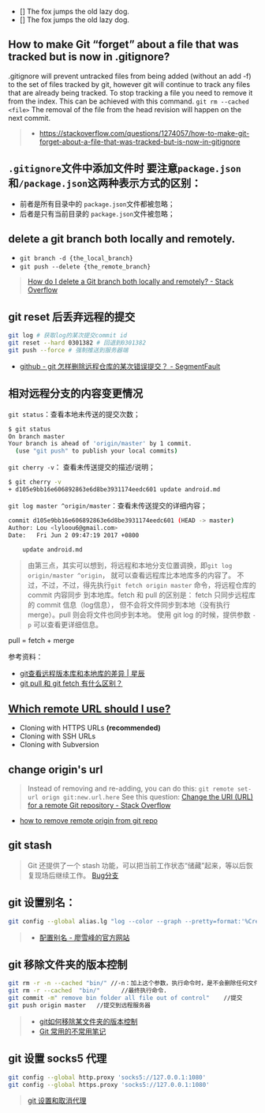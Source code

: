 - [] The fox jumps the old lazy dog.
- [] The fox jumps the old lazy dog.

## How to make Git “forget” about a file that was tracked but is now in .gitignore?
.gitignore will prevent untracked files from being added (without an add -f) to the set of files tracked by git, however git will continue to track any files that are already being tracked.
To stop tracking a file you need to remove it from the index. This can be achieved with this command.
    `git rm --cached <file>`
The removal of the file from the head revision will happen on the next commit.
> - https://stackoverflow.com/questions/1274057/how-to-make-git-forget-about-a-file-that-was-tracked-but-is-now-in-gitignore

## `.gitignore`文件中添加文件时 要注意`package.json`和`/package.json`这两种表示方式的区别：
  - 前者是所有目录中的 `package.json`文件都被忽略；
  - 后者是只有当前目录的 `package.json`文件被忽略；

## delete a git branch both locally and remotely.
- `git branch -d {the_local_branch}`
- `git push --delete {the_remote_branch}`

> [How do I delete a Git branch both locally and remotely? - Stack Overflow](https://stackoverflow.com/questions/2003505/how-do-i-delete-a-git-branch-both-locally-and-remotely)

## git reset 后丢弃远程的提交
```bash
git log # 获取log的某次提交commit id
git reset --hard 0301382 # 回退到0301382
git push --force # 强制推送到服务器端
```

- [github - git 怎样删除远程仓库的某次错误提交？ - SegmentFault](https://segmentfault.com/q/1010000002898735)

## 相对远程分支的内容变更情况

`git status`：查看本地未传送的提交次数；
```bash
$ git status
On branch master
Your branch is ahead of 'origin/master' by 1 commit.
  (use "git push" to publish your local commits)
```

`git cherry -v`： 查看未传送提交的描述/说明；
```bash
$ git cherry -v
+ d105e9bb16e606892863e6d8be3931174eedc601 update android.md
```

`git log master ^origin/master`：查看未传送提交的详细内容；
```bash
commit d105e9bb16e606892863e6d8be3931174eedc601 (HEAD -> master)
Author: Lou <lyloou6@gmail.com>
Date:   Fri Jun 2 09:47:19 2017 +0800

    update android.md
```

> 由第三点，其实可以想到，将远程和本地分支位置调换，即`git log origin/master ^origin`，
就可以查看远程库比本地库多的内容了。
不过，不过，不过，得先执行`git fetch origin master` 命令，将远程仓库的 commit 内容同步
到本地库。fetch 和 pull 的区别是： fetch 只同步远程库的 commit 信息（log信息），
但不会将文件同步到本地（没有执行merge）。pull 则会将文件也同步到本地。
使用 git log 的时候，提供参数 `-p` 可以查看更详细信息。

pull = fetch + merge

参考资料：
- [git查看远程版本库和本地库的差异 | 星辰](http://blog.kainaodong.com/?p=12)
- [git pull 和 git fetch 有什么区别？](https://ruby-china.org/topics/15729)


## [Which remote URL should I use?](https://help.github.com/articles/which-remote-url-should-i-use/)
- Cloning with HTTPS URLs **(recommended)**
- Cloning with SSH URLs
- Cloning with Subversion



## change origin's url
> Instead of removing and re-adding,  you can do this:
  `git remote set-url orign git:new.url.here`
  See this question: [Change the URI (URL) for a remote Git repository - Stack Overflow](http://stackoverflow.com/questions/16330404/how-to-remove-remote-origin-from-git-repo/16330439)
- [how to remove remote origin from git repo](http://stackoverflow.com/questions/16330404/how-to-remove-remote-origin-from-git-repo/16330439)


## git stash
> Git 还提供了一个 stash 功能，可以把当前工作状态“储藏”起来，等以后恢复现场后继续工作。
> [Bug分支](http://www.liaoxuefeng.com/wiki/0013739516305929606dd18361248578c67b8067c8c017b000/00137602359178794d966923e5c4134bc8bf98dfb03aea3000)

## git 设置别名：
```sh
git config --global alias.lg "log --color --graph --pretty=format:'%Cred%h%Creset -%C(yellow)%d%Creset %s %Cgreen(%cr) %C(bold blue)<%an>%Creset' --abbrev-commit"
```
> - [配置别名 - 廖雪峰的官方网站](http://www.liaoxuefeng.com/wiki/0013739516305929606dd18361248578c67b8067c8c017b000/001375234012342f90be1fc4d81446c967bbdc19e7c03d3000)

## git 移除文件夹的版本控制
```sh
git rm -r -n --cached "bin/" //-n：加上这个参数，执行命令时，是不会删除任何文件，而是展示此命令要删除的文件列表预览。
git rm -r --cached  "bin/"      //最终执行命令.
git commit -m" remove bin folder all file out of control"    //提交
git push origin master   //提交到远程服务器
```
> - [git如何移除某文件夹的版本控制](https://my.oschina.net/dlpinghailinfeng/blog/388606)
> - [Git 常用的不常用笔记](http://leoray.leanote.com/post/git)




## git 设置 socks5 代理
```sh
git config --global http.proxy 'socks5://127.0.0.1:1080'
git config --global https.proxy 'socks5://127.0.0.1:1080'
```
>  [git 设置和取消代理](https://gist.github.com/laispace/666dd7b27e9116faece6)
